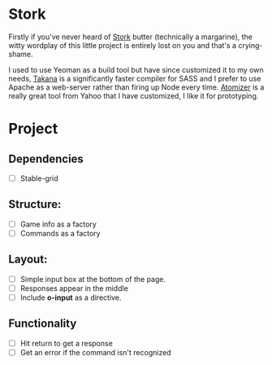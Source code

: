 # Stork

Firstly if you've never heard of [Stork](https://en.wikipedia.org/wiki/Stork_(margarine)) butter (technically a margarine), the witty wordplay of this little project is entirely lost on you and that's a crying-shame.

I used to use Yeoman as a build tool but have since customized it to my own needs, [Takana](https://github.com/mechio/takana) is a significantly faster compiler for SASS and I prefer to use Apache as a web-server rather than firing up Node every time. [Atomizer](https://github.com/yahoo/grunt-atomizer/) is a really great tool from Yahoo that I have customized, I like it for prototyping.

# Project

## Dependencies 
- [ ] Stable-grid

## Structure:

- [ ] Game info as a factory
- [ ] Commands as a factory

## Layout:

- [ ] Simple input box at the bottom of the page.
- [ ] Responses appear in the middle
- [ ] Include __o-input__ as a directive.

## Functionality

- [ ] Hit return to get a response
- [ ] Get an error if the command isn't recognized